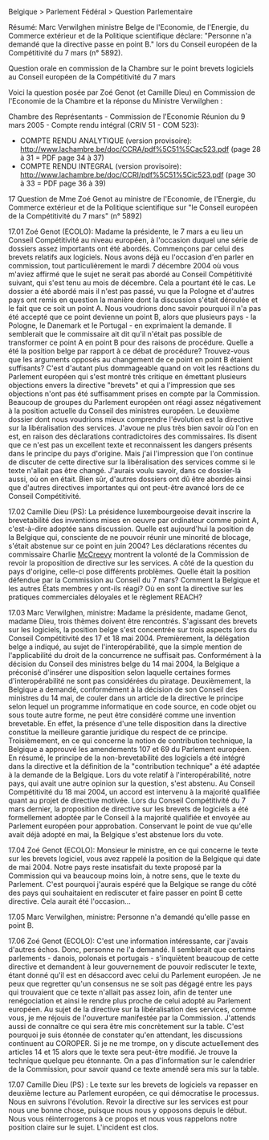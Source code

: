 Belgique \> Parlement Fédéral \> Question Parlementaire

Résumé: Marc Verwilghen ministre Belge de l\'Economie, de l\'Energie, du
Commerce extérieur et de la Politique scientifique déclare: \"Personne
n\'a demandé que la directive passe en point B.\" lors du Conseil
européen de la Compétitivité du 7 mars (n° 5892).

Question orale en commission de la Chambre sur le point brevets
logiciels au Conseil européen de la Compétitivité du 7 mars

Voici la question posée par Zoé Genot (et Camille Dieu) en Commission de
l\'Economie de la Chambre et la réponse du Ministre Verwilghen :

Chambre des Représentants - Commission de l\'Economie Réunion du 9 mars
2005 - Compte rendu intégral (CRIV 51 - COM 523):

-   COMPTE RENDU ANALYTIQUE (version provisoire):
    <http://www.lachambre.be/doc/CCRA/pdf%5C51%5Cac523.pdf> (page 28 à
    31 = PDF page 34 à 37)
-   COMPTE RENDU INTEGRAL (version provisoire):
    <http://www.lachambre.be/doc/CCRI/pdf%5C51%5Cic523.pdf> (page 30 à
    33 = PDF page 36 à 39)

17 Question de Mme Zoé Genot au ministre de l\'Economie, de l\'Energie,
du Commerce extérieur et de la Politique scientifique sur \"le Conseil
européen de la Compétitivité du 7 mars\" (n° 5892)

17.01 Zoé Genot (ECOLO): Madame la présidente, le 7 mars a eu lieu un
Conseil Compétitivité au niveau européen, à l\'occasion duquel une série
de dossiers assez importants ont été abordés. Commençons par celui des
brevets relatifs aux logiciels. Nous avons déjà eu l\'occasion d\'en
parler en commission, tout particulièrement le mardi 7 décembre 2004 où
vous m\'aviez affirmé que le sujet ne serait pas abordé au Conseil
Compétitivité suivant, qui s\'est tenu au mois de décembre. Cela a
pourtant été le cas. Le dossier a été abordé mais il n\'est pas passé,
vu que la Pologne et d\'autres pays ont remis en question la manière
dont la discussion s\'était déroulée et le fait que ce soit un point A.
Nous voudrions donc savoir pourquoi il n\'a pas été accepté que ce point
devienne un point B, alors que plusieurs pays - la Pologne, le Danemark
et le Portugal - en exprimaient la demande. Il semblerait que le
commissaire ait dit qu\'il n\'était pas possible de transformer ce point
A en point B pour des raisons de procédure. Quelle a été la position
belge par rapport à ce débat de procédure? Trouvez-vous que les
arguments opposés au changement de ce point en point B étaient
suffisants? C\'est d\'autant plus dommageable quand on voit les
réactions du Parlement européen qui s\'est montré très critique en
émettant plusieurs objections envers la directive \"brevets\" et qui a
l\'impression que ses objections n\'ont pas été suffisamment prises en
compte par la Commission. Beaucoup de groupes du Parlement européen ont
réagi assez négativement à la position actuelle du Conseil des ministres
européen. Le deuxième dossier dont nous voudrions mieux comprendre
l\'évolution est la directive sur la libéralisation des services.
J\'avoue ne plus très bien savoir où l\'on en est, en raison des
déclarations contradictoires des commissaires. Ils disent que ce n\'est
pas un excellent texte et reconnaissent les dangers présents dans le
principe du pays d\'origine. Mais j\'ai l\'impression que l\'on continue
de discuter de cette directive sur la libéralisation des services comme
si le texte n\'allait pas être changé. J\'aurais voulu savoir, dans ce
dossier-là aussi, où on en était. Bien sûr, d\'autres dossiers ont dû
être abordés ainsi que d\'autres directives importantes qui ont
peut-être avancé lors de ce Conseil Compétitivité.

17.02 Camille Dieu (PS): La présidence luxembourgeoise devait inscrire
la brevetabilité des inventions mises en oeuvre par ordinateur comme
point A, c\'est-à-dire adoptée sans discussion. Quelle est aujourd\'hui
la position de la Belgique qui, consciente de ne pouvoir réunir une
minorité de blocage, s\'était abstenue sur ce point en juin 2004? Les
déclarations récentes du commissaire Charlie
[McCreevy](McCreevy "wikilink") montrent la volonté de la Commission de
revoir la proposition de directive sur les services. A côté de la
question du pays d\'origine, celle-ci pose différents problèmes. Quelle
était la position défendue par la Commission au Conseil du 7 mars?
Comment la Belgique et les autres États membres y ont-ils réagi? Où en
sont la directive sur les pratiques commerciales déloyales et le
règlement REACH?

17.03 Marc Verwilghen, ministre: Madame la présidente, madame Genot,
madame Dieu, trois thèmes doivent être rencontrés. S\'agissant des
brevets sur les logiciels, la position belge s\'est concentrée sur trois
aspects lors du Conseil Compétitivité des 17 et 18 mai 2004.
Premièrement, la délégation belge a indiqué, au sujet de
l\'interopérabilité, que la simple mention de l\'applicabilité du droit
de la concurrence ne suffisait pas. Conformément à la décision du
Conseil des ministres belge du 14 mai 2004, la Belgique a préconisé
d\'insérer une disposition selon laquelle certaines formes
d\'interopérabilité ne sont pas considérées du piratage. Deuxièmement,
la Belgique a demandé, conformément à la décision de son Conseil des
ministres du 14 mai, de couler dans un article de la directive le
principe selon lequel un programme informatique en code source, en code
objet ou sous toute autre forme, ne peut être considéré comme une
invention brevetable. En effet, la présence d\'une telle disposition
dans la directive constitue la meilleure garantie juridique du respect
de ce principe. Troisièmement, en ce qui concerne la notion de
contribution technique, la Belgique a approuvé les amendements 107 et 69
du Parlement européen. En résumé, le principe de la non-brevetabilité
des logiciels a été intégré dans la directive et la définition de la
\"contribution technique\" a été adaptée à la demande de la Belgique.
Lors du vote relatif à l\'interopérabilité, notre pays, qui avait une
autre opinion sur la question, s\'est abstenu. Au Conseil Compétitivité
du 18 mai 2004, un accord est intervenu à la majorité qualifiée quant au
projet de directive motivée. Lors du Conseil Compétitivité du 7 mars
dernier, la proposition de directive sur les brevets de logiciels a été
formellement adoptée par le Conseil à la majorité qualifiée et envoyée
au Parlement européen pour approbation. Conservant le point de vue
qu\'elle avait déjà adopté en mai, la Belgique s\'est abstenue lors du
vote.

17.04 Zoé Genot (ECOLO): Monsieur le ministre, en ce qui concerne le
texte sur les brevets logiciel, vous avez rappelé la position de la
Belgique qui date de mai 2004. Notre pays reste insatisfait du texte
proposé par la Commission qui va beaucoup moins loin, à notre sens, que
le texte du Parlement. C\'est pourquoi j\'aurais espéré que la Belgique
se range du côté des pays qui souhaitaient en rediscuter et faire passer
en point B cette directive. Cela aurait été l\'occasion\...

17.05 Marc Verwilghen, ministre: Personne n\'a demandé qu\'elle passe en
point B.

17.06 Zoé Genot (ECOLO): C\'est une information intéressante, car
j\'avais d\'autres échos. Donc, personne ne l\'a demandé. Il semblerait
que certains parlements - danois, polonais et portugais - s\'inquiètent
beaucoup de cette directive et demandent à leur gouvernement de pouvoir
rediscuter le texte, étant donné qu\'il est en désaccord avec celui du
Parlement européen. Je ne peux que regretter qu\'un consensus ne se soit
pas dégagé entre les pays qui trouvaient que ce texte n\'allait pas
assez loin, afin de tenter une renégociation et ainsi le rendre plus
proche de celui adopté au Parlement européen. Au sujet de la directive
sur la libéralisation des services, comme vous, je me réjouis de
l\'ouverture manifestée par la Commission. J\'attends aussi de connaître
ce qui sera être mis concrètement sur la table. C\'est pourquoi je suis
étonnée de constater qu\'en attendant, les discussions continuent au
COROPER. Si je ne me trompe, on y discute actuellement des articles 14
et 15 alors que le texte sera peut-être modifié. Je trouve la technique
quelque peu étonnante. On a pas d\'information sur le calendrier de la
Commission, pour savoir quand ce texte amendé sera mis sur la table.

17.07 Camille Dieu (PS) : Le texte sur les brevets de logiciels va
repasser en deuxième lecture au Parlement européen, ce qui démocratise
le processus. Nous en suivrons l\'évolution. Revoir la directive sur les
services est pour nous une bonne chose, puisque nous nous y opposons
depuis le début. Nous vous réinterrogerons à ce propos et nous vous
rappelons notre position claire sur le sujet. L\'incident est clos.
